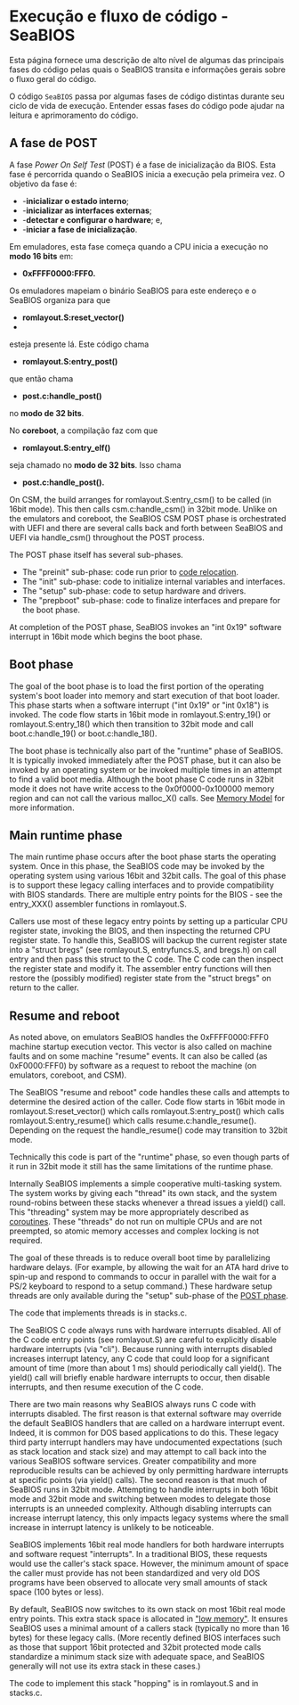 # Execução e fluxo de código - SeaBIOS
Esta página fornece uma descrição de alto nível de algumas das principais fases do código pelas quais o SeaBIOS transita e informações gerais sobre o fluxo geral do código.

O código `SeaBIOS` passa por algumas fases de código distintas durante seu ciclo de vida de execução. Entender essas fases do código pode ajudar na leitura e aprimoramento do código.

## A fase de POST

A fase _Power On Self Test_ (POST) é a fase de inicialização da BIOS. Esta fase é percorrida quando o SeaBIOS inicia a execução pela primeira vez. O objetivo da fase é:

* -**inicializar o estado interno**;
* -**inicializar as interfaces externas**;
* -**detectar e configurar o hardware**; e, 
* -**iniciar a fase de inicialização**.

Em emuladores, esta fase começa quando a CPU inicia a execução no **modo 16 bits** em: 

* **0xFFFF0000:FFF0.**

Os emuladores mapeiam o binário SeaBIOS para este endereço e o SeaBIOS organiza para que 

* **romlayout.S:reset\_vector()**
* 
esteja presente lá. Este código chama

* **romlayout.S:entry\_post()**

que então chama 

* **post.c:handle\_post()**

no **modo de 32 bits**.

No **coreboot**, a compilação faz com que 

* **romlayout.S:entry\_elf()**
  
seja chamado no **modo de 32 bits**. Isso chama 

* **post.c:handle\_post().**

On CSM, the build arranges for romlayout.S:entry\_csm() to be called (in 16bit mode). This then calls csm.c:handle\_csm() in 32bit mode. Unlike on the emulators and coreboot, the SeaBIOS CSM POST phase is orchestrated with UEFI and there are several calls back and forth between SeaBIOS and UEFI via handle\_csm() throughout the POST process.

The POST phase itself has several sub-phases.

*   The "preinit" sub-phase: code run prior to [code relocation](https://seabios.org/Linking_overview#Code_relocation "Linking overview").
*   The "init" sub-phase: code to initialize internal variables and interfaces.
*   The "setup" sub-phase: code to setup hardware and drivers.
*   The "prepboot" sub-phase: code to finalize interfaces and prepare for the boot phase.

At completion of the POST phase, SeaBIOS invokes an "int 0x19" software interrupt in 16bit mode which begins the boot phase.

Boot phase
----------

The goal of the boot phase is to load the first portion of the operating system's boot loader into memory and start execution of that boot loader. This phase starts when a software interrupt ("int 0x19" or "int 0x18") is invoked. The code flow starts in 16bit mode in romlayout.S:entry\_19() or romlayout.S:entry\_18() which then transition to 32bit mode and call boot.c:handle\_19() or boot.c:handle\_18().

The boot phase is technically also part of the "runtime" phase of SeaBIOS. It is typically invoked immediately after the POST phase, but it can also be invoked by an operating system or be invoked multiple times in an attempt to find a valid boot media. Although the boot phase C code runs in 32bit mode it does not have write access to the 0x0f0000-0x100000 memory region and can not call the various malloc\_X() calls. See [Memory Model](https://seabios.org/Memory_Model "Memory Model") for more information.

Main runtime phase
------------------

The main runtime phase occurs after the boot phase starts the operating system. Once in this phase, the SeaBIOS code may be invoked by the operating system using various 16bit and 32bit calls. The goal of this phase is to support these legacy calling interfaces and to provide compatibility with BIOS standards. There are multiple entry points for the BIOS - see the entry\_XXX() assembler functions in romlayout.S.

Callers use most of these legacy entry points by setting up a particular CPU register state, invoking the BIOS, and then inspecting the returned CPU register state. To handle this, SeaBIOS will backup the current register state into a "struct bregs" (see romlayout.S, entryfuncs.S, and bregs.h) on call entry and then pass this struct to the C code. The C code can then inspect the register state and modify it. The assembler entry functions will then restore the (possibly modified) register state from the "struct bregs" on return to the caller.

Resume and reboot
-----------------

As noted above, on emulators SeaBIOS handles the 0xFFFF0000:FFF0 machine startup execution vector. This vector is also called on machine faults and on some machine "resume" events. It can also be called (as 0xF0000:FFF0) by software as a request to reboot the machine (on emulators, coreboot, and CSM).

The SeaBIOS "resume and reboot" code handles these calls and attempts to determine the desired action of the caller. Code flow starts in 16bit mode in romlayout.S:reset\_vector() which calls romlayout.S:entry\_post() which calls romlayout.S:entry\_resume() which calls resume.c:handle\_resume(). Depending on the request the handle\_resume() code may transition to 32bit mode.

Technically this code is part of the "runtime" phase, so even though parts of it run in 32bit mode it still has the same limitations of the runtime phase.

Internally SeaBIOS implements a simple cooperative multi-tasking system. The system works by giving each "thread" its own stack, and the system round-robins between these stacks whenever a thread issues a yield() call. This "threading" system may be more appropriately described as [coroutines](http://en.wikipedia.org/wiki/Coroutine). These "threads" do not run on multiple CPUs and are not preempted, so atomic memory accesses and complex locking is not required.

The goal of these threads is to reduce overall boot time by parallelizing hardware delays. (For example, by allowing the wait for an ATA hard drive to spin-up and respond to commands to occur in parallel with the wait for a PS/2 keyboard to respond to a setup command.) These hardware setup threads are only available during the "setup" sub-phase of the [POST phase](#POST_phase).

The code that implements threads is in stacks.c.

The SeaBIOS C code always runs with hardware interrupts disabled. All of the C code entry points (see romlayout.S) are careful to explicitly disable hardware interrupts (via "cli"). Because running with interrupts disabled increases interrupt latency, any C code that could loop for a significant amount of time (more than about 1 ms) should periodically call yield(). The yield() call will briefly enable hardware interrupts to occur, then disable interrupts, and then resume execution of the C code.

There are two main reasons why SeaBIOS always runs C code with interrupts disabled. The first reason is that external software may override the default SeaBIOS handlers that are called on a hardware interrupt event. Indeed, it is common for DOS based applications to do this. These legacy third party interrupt handlers may have undocumented expectations (such as stack location and stack size) and may attempt to call back into the various SeaBIOS software services. Greater compatibility and more reproducible results can be achieved by only permitting hardware interrupts at specific points (via yield() calls). The second reason is that much of SeaBIOS runs in 32bit mode. Attempting to handle interrupts in both 16bit mode and 32bit mode and switching between modes to delegate those interrupts is an unneeded complexity. Although disabling interrupts can increase interrupt latency, this only impacts legacy systems where the small increase in interrupt latency is unlikely to be noticeable.

SeaBIOS implements 16bit real mode handlers for both hardware interrupts and software request "interrupts". In a traditional BIOS, these requests would use the caller's stack space. However, the minimum amount of space the caller must provide has not been standardized and very old DOS programs have been observed to allocate very small amounts of stack space (100 bytes or less).

By default, SeaBIOS now switches to its own stack on most 16bit real mode entry points. This extra stack space is allocated in ["low memory"](https://seabios.org/Memory_Model "Memory Model"). It ensures SeaBIOS uses a minimal amount of a callers stack (typically no more than 16 bytes) for these legacy calls. (More recently defined BIOS interfaces such as those that support 16bit protected and 32bit protected mode calls standardize a minimum stack size with adequate space, and SeaBIOS generally will not use its extra stack in these cases.)

The code to implement this stack "hopping" is in romlayout.S and in stacks.c.
